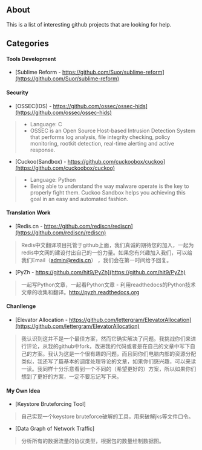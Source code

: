 ## About
This is a list of interesting github projects that are looking for help. 

## Categories

#### Tools Development
* [Sublime Reform - https://github.com/Suor/sublime-reform](https://github.com/Suor/sublime-reform)

#### Security 
* [OSSEC(IDS) - https://github.com/ossec/ossec-hids](https://github.com/ossec/ossec-hids)

> * Language: C
> * OSSEC is an Open Source Host-based Intrusion Detection System that performs log analysis, file integrity checking, policy monitoring, rootkit detection, real-time alerting and active response.

* [Cuckoo(Sandbox) - https://github.com/cuckoobox/cuckoo](https://github.com/cuckoobox/cuckoo)

> * Language: Python
> * Being able to understand the way malware operate is the key to properly fight them. Cuckoo Sandbox helps you achieving this goal in an easy and automated fashion.

#### Translation Work
* [Redis.cn - https://github.com/rediscn/rediscn](https://github.com/rediscn/rediscn)

> Redis中文翻译项目托管于github上面，我们真诚的期待您的加入，一起为redis中文网的建设付出自己的一份力量。如果您有兴趣加入我们，可以给我们Email（admin@redis.cn） ，我们会在第一时间给予回复。


* [PyZh - https://github.com/hit9/PyZh](https://github.com/hit9/PyZh)

> 一起写Python文章，一起看Python文章 - 利用readthedocs的Python技术文章的收集和翻译。http://pyzh.readthedocs.org

#### Chanllenge
* [Elevator Allocation - https://github.com/lettergram/ElevatorAllocation](https://github.com/lettergram/ElevatorAllocation)

> 我认识到这并不是一个最佳方案，然而它确实解决了问题。我挑战你们来进行评论，从我的github中fork，改进我的代码或者是在自己的文章中写下自己的方案。我认为这是一个很有趣的问题，而且同你们电脑内部的资源分配类似，我还写了篇基本的调度处理导论的文章，如果你们感兴趣，可以来读一读。我同样十分乐意看到一个不同的（希望更好的）方案，所以如果你们想到了更好的方案，一定不要忘记写下来。

#### My Own Idea
* [Keystore Bruteforcing Tool]

> 自己实现一个keystore bruteforce破解的工具，用来破解jks等文件口令。

* [Data Graph of Network Traffic]

> 分析所有的数据流量的协议类型，根据包的数量绘制数据图。
